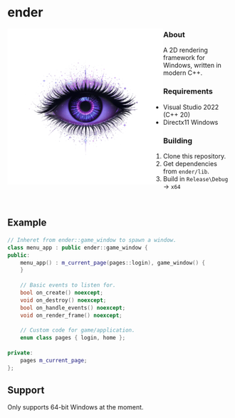 # ender
<img src="data/logo.png" align="left" width="350px"/>

### About
A 2D rendering framework for Windows, written in modern C++.
### Requirements
- Visual Studio 2022 (C++ 20)
- Directx11 Windows
### Building
1. Clone this repository.
2. Get dependencies from `ender/lib`.
3. Build in `Release\Debug` -> `x64`
<br clear="left"/>

## Example
```cpp
// Inheret from ender::game_window to spawn a window.
class menu_app : public ender::game_window {
public:
    menu_app() : m_current_page(pages::login), game_window() {
    }

    // Basic events to listen for.
    bool on_create() noexcept;
    void on_destroy() noexcept;
    bool on_handle_events() noexcept;
    void on_render_frame() noexcept;

    // Custom code for game/application.
    enum class pages { login, home };

private:
    pages m_current_page;
};
```
## Support
Only supports 64-bit Windows at the moment.